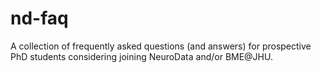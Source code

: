 # nd-faq
A collection of frequently asked questions (and answers) for prospective PhD students considering joining NeuroData and/or BME@JHU.

